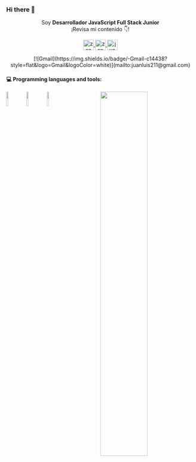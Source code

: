 ### Hi there 👋

<p align="center">Soy <strong>Desarrollador JavaScript Full Stack Junior</strong> <br />¡Revisa mi contenido 👇!</p>
<p align="center">
  <a href="https://instagram.com/zonarolo" target="blank">
    <img align="center" src="https://cdn.jsdelivr.net/npm/simple-icons@3.0.1/icons/instagram.svg" alt="zonarolo" height="28px" width="28px" />
  </a>
  <a href="https://twitter.com/zonarolo" target="blank">
    <img align="center" src="https://cdn.jsdelivr.net/npm/simple-icons@3.0.1/icons/twitter.svg" alt="zonarolo" height="28px" width="28px" />
  </a>
  <a href="https://www.linkedin.com/in/juanrolo/" target="blank">
    <img align="center" src="https://cdn.jsdelivr.net/npm/simple-icons@3.0.1/icons/linkedin.svg" alt="juanrolo" height="28px" width="28px" />
  </a>
</p>

<p align="center">
[![Gmail](https://img.shields.io/badge/-Gmail-c14438?style=flat&logo=Gmail&logoColor=white)](mailto:juanluis211@gmail.com)
</p>

#### :computer: Programming languages and tools: 
<p>
	<img width="50%" align="right" src="https://github-readme-stats.vercel.app/api?username=zonarolo&show_icons=true&hide_border=true" />

<code><img width="10%" src="https://www.vectorlogo.zone/logos/mysql/mysql-ar21.svg"></code>
<code><img width="10%" src="https://www.vectorlogo.zone/logos/mongodb/mongodb-ar21.svg"></code>
<code><img width="10%" src="https://www.vectorlogo.zone/logos/git-scm/git-scm-ar21.svg"></code>
<br />
</p>
